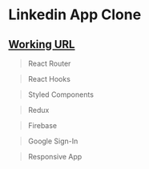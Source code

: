 # Linkedin App Clone

## [Working URL](https://linkedin-clone-288e7.firebaseapp.com/)

> React Router

> React Hooks

> Styled Components

> Redux

> Firebase

> Google Sign-In

> Responsive App
